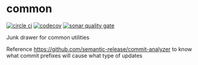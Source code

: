 # common

[![circle ci](https://circleci.com/gh/voiceflow/common/tree/master.svg?style=shield&circle-token=b8ef434646ff25f48bd1d7435feadd29a79f482b)](https://circleci.com/gh/voiceflow/common/tree/master)
[![codecov](https://codecov.io/gh/voiceflow/common/branch/master/graph/badge.svg?token=E6CHAGG3L2)](https://codecov.io/gh/voiceflow/common)
[![sonar quality gate](https://sonarcloud.io/api/project_badges/measure?project=voiceflow_common&token=3042b477b83448e1ebcf24eabce017fa57e1fd54&metric=alert_status)](https://sonarcloud.io/dashboard?id=voiceflow_common&token=3042b477b83448e1ebcf24eabce017fa57e1fd54)

Junk drawer for common utilities

Reference https://github.com/semantic-release/commit-analyzer to know what commit prefixes will cause what type of updates
